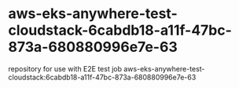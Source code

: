 # aws-eks-anywhere-test-cloudstack-6cabdb18-a11f-47bc-873a-680880996e7e-63
repository for use with E2E test job aws-eks-anywhere-test-cloudstack:6cabdb18-a11f-47bc-873a-680880996e7e-63
